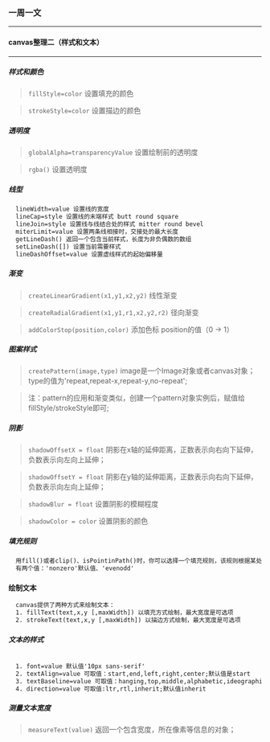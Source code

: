 ### 一周一文
----
#### canvas整理二（样式和文本）
----
##### 样式和颜色
> `fillStyle=color` 设置填充的颜色

>  `strokeStyle=color` 设置描边的颜色

##### 透明度
> `globalAlpha=transparencyValue` 设置绘制前的透明度

> `rgba()` 设置透明度

##### 线型
```html
  lineWidth=value 设置线的宽度
  lineCap=style 设置线的末端样式 butt round square
  lineJoin=style 设置线与线结合处的样式 mitter round bevel
  miterLimit=value 设置两条线相接时，交接处的最大长度
  getLineDash() 返回一个包含当前样式，长度为非负偶数的数组
  setLineDash([]) 设置当前需要样式
  lineDashOffset=value 设置虚线样式的起始偏移量
```

##### 渐变
> `createLinearGradient(x1,y1,x2,y2)` 线性渐变

> `createRadialGradient(x1,y1,r1,x2,y2,r2)` 径向渐变

> `addColorStop(position,color)` 添加色标 position的值（0 -> 1）

##### 图案样式
> `createPattern(image,type)` image是一个Image对象或者canvas对象；type的值为'repeat,repeat-x,repeat-y,no-repeat';

> 注：pattern的应用和渐变类似，创建一个pattern对象实例后，赋值给fillStyle/strokeStyle即可;

##### 阴影
> `shadowOffsetX = float` 阴影在x轴的延伸距离，正数表示向右向下延伸，负数表示向左向上延伸；

> `shadowOffsetY = float` 阴影在y轴的延伸距离，正数表示向右向下延伸，负数表示向左向上延伸；

> `shadowBlur = float` 设置阴影的模糊程度

> `shadowColor = color` 设置阴影的颜色

##### 填充规则
```html
  用fill()或者clip()、isPointinPath()时，你可以选择一个填充规则，该规则根据某处在路径的`外面`还是`里面`来决定是否填充。
  有两个值：'nonzero'默认值、'evenodd'
```

#### 绘制文本
```html
  canvas提供了两种方式来绘制文本：
  1. fillText(text,x,y [,maxWidth]) 以填充方式绘制，最大宽度是可选项
  2. strokeText(text,x,y [,maxWidth]) 以描边方式绘制，最大宽度是可选项
```

##### 文本的样式
```html

  1. font=value 默认值'10px sans-serif'
  2. textAlign=value 可取值：start,end,left,right,center;默认值是start
  3. textBaseline=value 可取值：hanging,top,middle,alphabetic,ideographic,bottom;默认值是alphabetic
  4. direction=value 可取值:ltr,rtl,inherit;默认值inherit
```

##### 测量文本宽度
> `measureText(value)` 返回一个包含宽度，所在像素等信息的对象；
